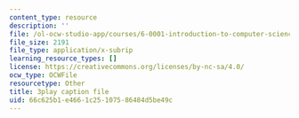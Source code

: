 ```yaml
---
content_type: resource
description: ''
file: /ol-ocw-studio-app/courses/6-0001-introduction-to-computer-science-and-programming-in-python-fall-2016/66c625b1e4661c25107586484d5be49c_EFCdr_43qmU.srt
file_size: 2191
file_type: application/x-subrip
learning_resource_types: []
license: https://creativecommons.org/licenses/by-nc-sa/4.0/
ocw_type: OCWFile
resourcetype: Other
title: 3play caption file
uid: 66c625b1-e466-1c25-1075-86484d5be49c
---
```

